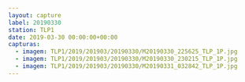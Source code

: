 ```yaml
---
layout: capture
label: 20190330
station: TLP1
date: 2019-03-30 00:00:00+00:00
capturas:
  - imagem: TLP1/2019/201903/20190330/M20190330_225625_TLP_1P.jpg
  - imagem: TLP1/2019/201903/20190330/M20190330_230215_TLP_1P.jpg
  - imagem: TLP1/2019/201903/20190330/M20190331_032842_TLP_1P.jpg
---
```

